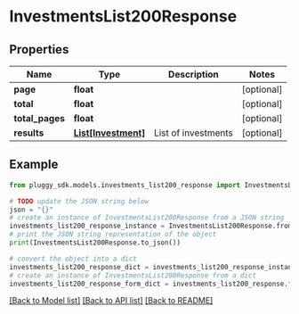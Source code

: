 # InvestmentsList200Response


## Properties

Name | Type | Description | Notes
------------ | ------------- | ------------- | -------------
**page** | **float** |  | [optional] 
**total** | **float** |  | [optional] 
**total_pages** | **float** |  | [optional] 
**results** | [**List[Investment]**](Investment.md) | List of investments | [optional] 

## Example

```python
from pluggy_sdk.models.investments_list200_response import InvestmentsList200Response

# TODO update the JSON string below
json = "{}"
# create an instance of InvestmentsList200Response from a JSON string
investments_list200_response_instance = InvestmentsList200Response.from_json(json)
# print the JSON string representation of the object
print(InvestmentsList200Response.to_json())

# convert the object into a dict
investments_list200_response_dict = investments_list200_response_instance.to_dict()
# create an instance of InvestmentsList200Response from a dict
investments_list200_response_form_dict = investments_list200_response.from_dict(investments_list200_response_dict)
```
[[Back to Model list]](../README.md#documentation-for-models) [[Back to API list]](../README.md#documentation-for-api-endpoints) [[Back to README]](../README.md)


